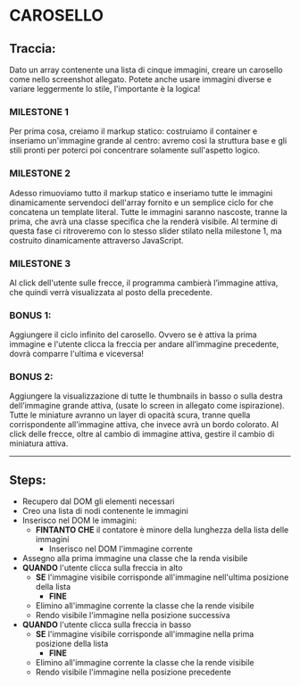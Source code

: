 # CAROSELLO

## Traccia:

Dato un array contenente una lista di cinque immagini, creare un carosello come nello screenshot allegato. Potete anche usare immagini diverse e variare leggermente lo stile, l'importante è la logica!

### MILESTONE 1

Per prima cosa, creiamo il markup statico: costruiamo il container e inseriamo un'immagine grande al centro: avremo così la struttura base e gli stili pronti per poterci poi concentrare solamente sull'aspetto logico.

### MILESTONE 2

Adesso rimuoviamo tutto il markup statico e inseriamo tutte le immagini dinamicamente servendoci dell'array fornito e un semplice ciclo for che concatena un template literal.
Tutte le immagini saranno nascoste, tranne la prima, che avrà una classe specifica che la renderà visibile.
Al termine di questa fase ci ritroveremo con lo stesso slider stilato nella milestone 1, ma costruito dinamicamente attraverso JavaScript.

### MILESTONE 3

Al click dell'utente sulle frecce, il programma cambierà l’immagine attiva, che quindi verrà visualizzata al posto della precedente.

### BONUS 1:

Aggiungere il ciclo infinito del carosello. Ovvero se è attiva la prima immagine e l'utente clicca la freccia per andare all’immagine precedente, dovrà comparre l'ultima e viceversa!

### BONUS 2:

Aggiungere la visualizzazione di tutte le thumbnails in basso o sulla destra dell’immagine grande attiva, (usate lo screen in allegato come ispirazione). Tutte le miniature avranno un layer di opacità scura, tranne quella corrispondente all’immagine attiva, che invece avrà un bordo colorato.
Al click delle frecce, oltre al cambio di immagine attiva, gestire il cambio di miniatura attiva.

<hr>

## Steps:

- Recupero dal DOM gli elementi necessari
- Creo una lista di nodi contenente le immagini
- Inserisco nel DOM le immagini:
  - **FINTANTO CHE** il contatore è minore della lunghezza della lista delle immagini
    - Inserisco nel DOM l'immagine corrente
- Assegno alla prima immagine una classe che la renda visibile
- **QUANDO** l'utente clicca sulla freccia in alto
  - **SE** l'immagine visibile corrisponde all'immagine nell'ultima posizione della lista
    - **FINE**
  - Elimino all'immagine corrente la classe che la rende visibile
  - Rendo visibile l'immagine nella posizione successiva
- **QUANDO** l'utente clicca sulla freccia in basso
  - **SE** l'immagine visibile corrisponde all'immagine nella prima posizione della lista
    - **FINE**
  - Elimino all'immagine corrente la classe che la rende visibile
  - Rendo visibile l'immagine nella posizione precedente

